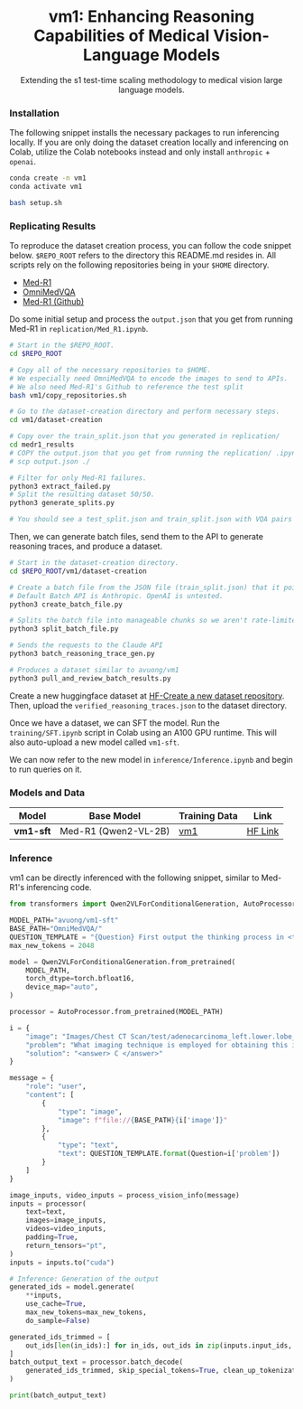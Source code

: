<div align="center">
<h1>
  <b>vm1</b>: Enhancing Reasoning Capabilities of Medical Vision-Language Models
</h1>
<p>
Extending the s1 test-time scaling methodology to medical vision large language models.
</p>
</div>

### Installation
The following snippet installs the necessary packages to run inferencing locally.
If you are only doing the dataset creation locally and inferencing on Colab, utilize the Colab
notebooks instead and only install `anthropic` + `openai`.

```bash
conda create -n vm1
conda activate vm1

bash setup.sh
```

### Replicating Results
To reproduce the dataset creation process, you can follow the code snippet below.
`$REPO_ROOT` refers to the directory this README.md resides in.
All scripts rely on the following repositories being in your `$HOME` directory.
- [Med-R1](https://huggingface.co/yuxianglai117/Med-R1)
- [OmniMedVQA](https://huggingface.co/datasets/foreverbeliever/OmniMedVQA/tree/main)
- [Med-R1 (Github)](https://github.com/Yuxiang-Lai117/Med-R1/)

Do some initial setup and process the `output.json` that you get from running Med-R1 in `replication/Med_R1.ipynb`.
```bash
# Start in the $REPO_ROOT.
cd $REPO_ROOT

# Copy all of the necessary repositories to $HOME.
# We especially need OmniMedVQA to encode the images to send to APIs.
# We also need Med-R1's Github to reference the test split
bash vm1/copy_repositories.sh

# Go to the dataset-creation directory and perform necessary steps.
cd vm1/dataset-creation

# Copy over the train_split.json that you generated in replication/
cd medr1_results
# COPY the output.json that you get from running the replication/ .ipynb script in Colab here!
# scp output.json ./

# Filter for only Med-R1 failures.
python3 extract_failed.py 
# Split the resulting dataset 50/50.
python3 generate_splits.py

# You should see a test_split.json and train_split.json with VQA pairs inside of them.
```

Then, we can generate batch files, send them to the API to generate reasoning traces, and produce a dataset.
```bash
# Start in the dataset-creation directory.
cd $REPO_ROOT/vm1/dataset-creation

# Create a batch file from the JSON file (train_split.json) that it points to.
# Default Batch API is Anthropic. OpenAI is untested.
python3 create_batch_file.py

# Splits the batch file into manageable chunks so we aren't rate-limited.
python3 split_batch_file.py

# Sends the requests to the Claude API
python3 batch_reasoning_trace_gen.py

# Produces a dataset similar to avuong/vm1
python3 pull_and_review_batch_results.py
```

Create a new huggingface dataset at [HF-Create a new dataset repository](https://huggingface.co/new-dataset).
Then, upload the `verified_reasoning_traces.json` to the dataset directory.

Once we have a dataset, we can SFT the model. Run the `training/SFT.ipynb` script in Colab using an A100 GPU runtime.
This will also auto-upload a new model called `vm1-sft`.

We can now refer to the new model in `inference/Inference.ipynb` and begin to run queries on it.

### Models and Data
| Model       | Base Model           | Training Data                                     | Link                                             |
| ----------- | -------------------- | ------------------------------------------------- | ------------------------------------------------ |
| **vm1-sft** | Med-R1 (Qwen2-VL-2B) | [vm1](https://huggingface.co/datasets/avuong/vm1) | [HF Link](https://huggingface.co/avuong/vm1-sft) |

### Inference

vm1 can be directly inferenced with the following snippet, similar to Med-R1's inferencing code.
```python
from transformers import Qwen2VLForConditionalGeneration, AutoProcessor, AutoTokenizer

MODEL_PATH="avuong/vm1-sft"
BASE_PATH="OmniMedVQA/"
QUESTION_TEMPLATE = "{Question} First output the thinking process in <think> </think> and final choice (A, B, C, D ...) in <answer> </answer> tags."
max_new_tokens = 2048

model = Qwen2VLForConditionalGeneration.from_pretrained(
    MODEL_PATH,
    torch_dtype=torch.bfloat16,
    device_map="auto",
)

processor = AutoProcessor.from_pretrained(MODEL_PATH)

i = {
    "image": "Images/Chest CT Scan/test/adenocarcinoma_left.lower.lobe_T2_N0_M0_Ib/000139 (9).png",
    "problem": "What imaging technique is employed for obtaining this image? A)Mammogram, B)Positron emission tomography (PET), C)CT, D)Fluoroscopy",
    "solution": "<answer> C </answer>"
}

message = {
    "role": "user",
    "content": [
        {
            "type": "image",
            "image": f"file://{BASE_PATH}{i['image']}"
        },
        {
            "type": "text",
            "text": QUESTION_TEMPLATE.format(Question=i['problem'])
        }
    ]
}

image_inputs, video_inputs = process_vision_info(message)
inputs = processor(
    text=text,
    images=image_inputs,
    videos=video_inputs,
    padding=True,
    return_tensors="pt",
)
inputs = inputs.to("cuda")

# Inference: Generation of the output
generated_ids = model.generate(
    **inputs,
    use_cache=True,
    max_new_tokens=max_new_tokens,
    do_sample=False)

generated_ids_trimmed = [
    out_ids[len(in_ids):] for in_ids, out_ids in zip(inputs.input_ids, generated_ids)
]
batch_output_text = processor.batch_decode(
    generated_ids_trimmed, skip_special_tokens=True, clean_up_tokenization_spaces=False
)

print(batch_output_text)
```
